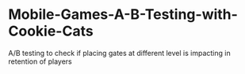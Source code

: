 # Mobile-Games-A-B-Testing-with-Cookie-Cats
A/B testing to check if placing gates at different level is impacting in retention of players
